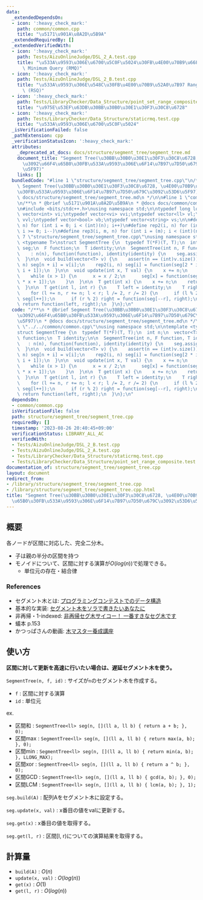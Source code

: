 ```yaml
---
data:
  _extendedDependsOn:
  - icon: ':heavy_check_mark:'
    path: common/common.cpp
    title: "\u5171\u901A\u8A2D\u5B9A"
  _extendedRequiredBy: []
  _extendedVerifiedWith:
  - icon: ':heavy_check_mark:'
    path: Tests/AizuOnlineJudge/DSL_2_A.test.cpp
    title: "\u533A\u9593\u306E\u6700\u5C0F\u5024\u30FB\u4E00\u70B9\u66F4\u65B0 Range\
      \ Minimum Query (RMQ)"
  - icon: ':heavy_check_mark:'
    path: Tests/AizuOnlineJudge/DSL_2_B.test.cpp
    title: "\u533A\u9593\u306E\u548C\u30FB\u4E00\u70B9\u52A0\u7B97 Range Sum Query\
      \ (RSQ)"
  - icon: ':heavy_check_mark:'
    path: Tests/LibraryChecker/Data_Structure/point_set_range_composite.test.cpp
    title: "\u975E\u53EF\u63DB\u30BB\u30B0\u30E1\u30F3\u30C8\u6728"
  - icon: ':heavy_check_mark:'
    path: Tests/LibraryChecker/Data_Structure/staticrmq.test.cpp
    title: "\u533A\u9593\u306E\u6700\u5C0F\u5024"
  _isVerificationFailed: false
  _pathExtension: cpp
  _verificationStatusIcon: ':heavy_check_mark:'
  attributes:
    _deprecated_at_docs: docs/structure/segment_tree/segment_tree.md
    document_title: "Segment Tree(\u30BB\u30B0\u30E1\u30F3\u30C8\u6728, \u4E00\u70B9\
      \u3092\u66F4\u65B0\u30FB\u533A\u9593\u306E\u6F14\u7B97\u7D50\u679C\u3092\u53D6\
      \u5F97)"
    links: []
  bundledCode: "#line 1 \"structure/segment_tree/segment_tree.cpp\"\n/**\n * @brief\
    \ Segment Tree(\u30BB\u30B0\u30E1\u30F3\u30C8\u6728, \u4E00\u70B9\u3092\u66F4\u65B0\
    \u30FB\u533A\u9593\u306E\u6F14\u7B97\u7D50\u679C\u3092\u53D6\u5F97)\n * @docs\
    \ docs/structure/segment_tree/segment_tree.md\n */\n\n#line 1 \"common/common.cpp\"\
    \n/**\n * @brief \u5171\u901A\u8A2D\u5B9A\n * @docs docs/common/common.md\n */\n\
    \n#include <bits/stdc++.h>\nusing namespace std;\n\ntypedef long long ll;\ntypedef\
    \ vector<int> vi;\ntypedef vector<vi> vvi;\ntypedef vector<ll> vl;\ntypedef vector<vl>\
    \ vvl;\ntypedef vector<bool> vb;\ntypedef vector<string> vs;\n\n#define rep(i,\
    \ n) for (int i = 0; i < (int)(n); i++)\n#define rep2(i, n) for (int i = (n)-1;\
    \ i >= 0; i--)\n#define rep3(i, m, n) for (int i = (m); i < (int)(n); i++)\n#line\
    \ 7 \"structure/segment_tree/segment_tree.cpp\"\nusing namespace std;\n\ntemplate\
    \ <typename T>\nstruct SegmentTree {\n  typedef T(*F)(T, T);\n  int n;\n  vector<T>\
    \ seg;\n  F function;\n  T identity;\n\n  SegmentTree(int n, F function, T identity)\n\
    \    : n(n), function(function), identity(identity) {\n    seg.assign(2 * n, identity);\n\
    \  }\n\n  void build(vector<T> v) {\n    assert(n == (int)v.size());\n    rep(i,\
    \ n) seg[n + i] = v[i];\n    rep2(i, n) seg[i] = function(seg[2 * i], seg[2 *\
    \ i + 1]);\n  }\n\n  void update(int x, T val) {\n    x += n;\n    seg[x] = val;\n\
    \    while (x > 1) {\n      x = x / 2;\n      seg[x] = function(seg[2 * x], seg[2\
    \ * x + 1]);\n    }\n  }\n\n  T get(int x) {\n    x += n;\n    return seg[x];\n\
    \  }\n\n  T get(int l, int r) {\n    T left = identity;\n    T right = identity;\n\
    \    for (l += n, r += n; l < r; l /= 2, r /= 2) {\n      if (l % 2) left = function(left,\
    \ seg[l++]);\n      if (r % 2) right = function(seg[--r], right);\n    }\n   \
    \ return function(left, right);\n  }\n};\n"
  code: "/**\n * @brief Segment Tree(\u30BB\u30B0\u30E1\u30F3\u30C8\u6728, \u4E00\u70B9\
    \u3092\u66F4\u65B0\u30FB\u533A\u9593\u306E\u6F14\u7B97\u7D50\u679C\u3092\u53D6\
    \u5F97)\n * @docs docs/structure/segment_tree/segment_tree.md\n */\n\n#include\
    \ \"../../common/common.cpp\"\nusing namespace std;\n\ntemplate <typename T>\n\
    struct SegmentTree {\n  typedef T(*F)(T, T);\n  int n;\n  vector<T> seg;\n  F\
    \ function;\n  T identity;\n\n  SegmentTree(int n, F function, T identity)\n \
    \   : n(n), function(function), identity(identity) {\n    seg.assign(2 * n, identity);\n\
    \  }\n\n  void build(vector<T> v) {\n    assert(n == (int)v.size());\n    rep(i,\
    \ n) seg[n + i] = v[i];\n    rep2(i, n) seg[i] = function(seg[2 * i], seg[2 *\
    \ i + 1]);\n  }\n\n  void update(int x, T val) {\n    x += n;\n    seg[x] = val;\n\
    \    while (x > 1) {\n      x = x / 2;\n      seg[x] = function(seg[2 * x], seg[2\
    \ * x + 1]);\n    }\n  }\n\n  T get(int x) {\n    x += n;\n    return seg[x];\n\
    \  }\n\n  T get(int l, int r) {\n    T left = identity;\n    T right = identity;\n\
    \    for (l += n, r += n; l < r; l /= 2, r /= 2) {\n      if (l % 2) left = function(left,\
    \ seg[l++]);\n      if (r % 2) right = function(seg[--r], right);\n    }\n   \
    \ return function(left, right);\n  }\n};\n"
  dependsOn:
  - common/common.cpp
  isVerificationFile: false
  path: structure/segment_tree/segment_tree.cpp
  requiredBy: []
  timestamp: '2023-08-26 20:40:45+09:00'
  verificationStatus: LIBRARY_ALL_AC
  verifiedWith:
  - Tests/AizuOnlineJudge/DSL_2_B.test.cpp
  - Tests/AizuOnlineJudge/DSL_2_A.test.cpp
  - Tests/LibraryChecker/Data_Structure/staticrmq.test.cpp
  - Tests/LibraryChecker/Data_Structure/point_set_range_composite.test.cpp
documentation_of: structure/segment_tree/segment_tree.cpp
layout: document
redirect_from:
- /library/structure/segment_tree/segment_tree.cpp
- /library/structure/segment_tree/segment_tree.cpp.html
title: "Segment Tree(\u30BB\u30B0\u30E1\u30F3\u30C8\u6728, \u4E00\u70B9\u3092\u66F4\
  \u65B0\u30FB\u533A\u9593\u306E\u6F14\u7B97\u7D50\u679C\u3092\u53D6\u5F97)"
---
```

## 概要

各ノードが区間に対応した、完全二分木。

- 子は親の半分の区間を持つ
- モノイドについて、区間に対する演算が$O(log(n))$で処理できる。
  - 単位元の存在・結合律

### References

- セグメント木とは: [プログラミングコンテストでのデータ構造](https://www.slideshare.net/iwiwi/ss-3578491)
- 基本的な実装: [セグメント木をソラで書きたいあなたに](https://tsutaj.hatenablog.com/entry/2017/03/29/204841)
- 非再帰・1-indexed: [非再帰セグ木サイコー！ 一番すきなセグ木です](https://hcpc-hokudai.github.io/archive/structure_segtree_001.pdf)
- 蟻本 p.153
- かつっぱさんの動画: [木マスター養成講座](https://www.youtube.com/watch?v=LjhVy1ZJTMc&list=PL3Hpv03CoZ24p5a6qT0LsFKEhiDWxf_B_&index=3)

## 使い方

**区間に対して更新を高速に行いたい場合は、遅延セグメント木を使う。**

`SegmentTree(n, f, id)` : サイズが`n`のセグメント木を作成する。

- `f` : 区間に対する演算
- `id` : 単位元

ex.

- 区間和 : `SegmentTree<ll> seg(n, [](ll a, ll b) { return a + b; }, 0);`
- 区間max : `SegmentTree<ll> seg(n, [](ll a, ll b) { return max(a, b); }, 0);`
- 区間min : `SegmentTree<ll> seg(n, [](ll a, ll b) { return min(a, b); }, LLONG_MAX);`
- 区間xor : `SegmentTree<ll> seg(n, [](ll a, ll b) { return a ^ b; }, 0);`
- 区間GCD : `SegmentTree<ll> seg(n, [](ll a, ll b) { gcd(a, b); }, 0);`
- 区間LCM : `SegmentTree<ll> seg(n, [](ll a, ll b) { lcm(a, b); }, 1);`

`seg.build(A)` : 配列Aをセグメント木に設定する。

`seg.update(x, val)` : x番目の値をvalに更新する。

`seg.get(x)` : x番目の値を取得する。

`seg.get(l, r)` : 区間[l, r)についての演算結果を取得する。

## 計算量

- `build(A)` : $O(n)$
- `update(x, val)` : $O(log(n))$
- `get(x)` : $O(1)$
- `get(l, r)` : $O(log(n))$
